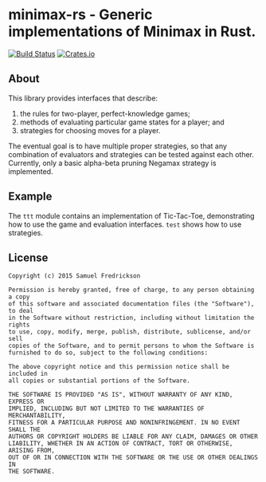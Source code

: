 # minimax-rs - Generic implementations of Minimax in Rust.

[![Build Status](https://travis-ci.org/kinghajj/minimax-rs.svg?branch=master)](https://travis-ci.org/kinghajj/minimax-rs) [![Crates.io](https://img.shields.io/crates/v/minimax.svg)](https://crates.io/crates/minimax)

## About

This library provides interfaces that describe:

1. the rules for two-player, perfect-knowledge games;
2. methods of evaluating particular game states for a player; and
3. strategies for choosing moves for a player.

The eventual goal is to have multiple proper strategies, so that any combination
of evaluators and strategies can be tested against each other. Currently, only
a basic alpha-beta pruning Negamax strategy is implemented.

## Example

The `ttt` module contains an implementation of Tic-Tac-Toe, demonstrating how to
use the game and evaluation interfaces. `test` shows how to use strategies.

## License

    Copyright (c) 2015 Samuel Fredrickson

    Permission is hereby granted, free of charge, to any person obtaining a copy
    of this software and associated documentation files (the "Software"), to deal
    in the Software without restriction, including without limitation the rights
    to use, copy, modify, merge, publish, distribute, sublicense, and/or sell
    copies of the Software, and to permit persons to whom the Software is
    furnished to do so, subject to the following conditions:

    The above copyright notice and this permission notice shall be included in
    all copies or substantial portions of the Software.

    THE SOFTWARE IS PROVIDED "AS IS", WITHOUT WARRANTY OF ANY KIND, EXPRESS OR
    IMPLIED, INCLUDING BUT NOT LIMITED TO THE WARRANTIES OF MERCHANTABILITY,
    FITNESS FOR A PARTICULAR PURPOSE AND NONINFRINGEMENT. IN NO EVENT SHALL THE
    AUTHORS OR COPYRIGHT HOLDERS BE LIABLE FOR ANY CLAIM, DAMAGES OR OTHER
    LIABILITY, WHETHER IN AN ACTION OF CONTRACT, TORT OR OTHERWISE, ARISING FROM,
    OUT OF OR IN CONNECTION WITH THE SOFTWARE OR THE USE OR OTHER DEALINGS IN
    THE SOFTWARE.
